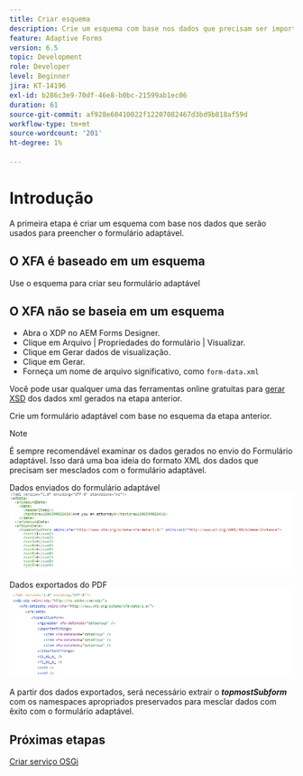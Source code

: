 ```yaml
---
title: Criar esquema
description: Crie um esquema com base nos dados que precisam ser importados para o formulário adaptável
feature: Adaptive Forms
version: 6.5
topic: Development
role: Developer
level: Beginner
jira: KT-14196
exl-id: b286c3e9-70df-46e8-b0bc-21599ab1ec06
duration: 61
source-git-commit: af928e60410022f12207082467d3bd9b818af59d
workflow-type: tm+mt
source-wordcount: '201'
ht-degree: 1%

---
```


# Introdução

A primeira etapa é criar um esquema com base nos dados que serão usados para preencher o formulário adaptável.

## O XFA é baseado em um esquema

Use o esquema para criar seu formulário adaptável

## O XFA não se baseia em um esquema

* Abra o XDP no AEM Forms Designer.
* Clique em Arquivo | Propriedades do formulário | Visualizar.
* Clique em Gerar dados de visualização.
* Clique em Gerar.
* Forneça um nome de arquivo significativo, como `form-data.xml`

Você pode usar qualquer uma das ferramentas online gratuitas para [gerar XSD](https://www.freeformatter.com/xsd-generator.html) dos dados xml gerados na etapa anterior.

Crie um formulário adaptável com base no esquema da etapa anterior.

>[!NOTE]
>É sempre recomendável examinar os dados gerados no envio do Formulário adaptável. Isso dará uma boa ideia do formato XML dos dados que precisam ser mesclados com o formulário adaptável.

Dados enviados do formulário adaptável
![dados enviados](./assets/af-submitted-data.png)

Dados exportados do PDF
![dados exportados](./assets/exported-data.png)

A partir dos dados exportados, será necessário extrair o **_topmostSubform_** com os namespaces apropriados preservados para mesclar dados com êxito com o formulário adaptável.

## Próximas etapas

[Criar serviço OSGi](./create-osgi-service.md)

